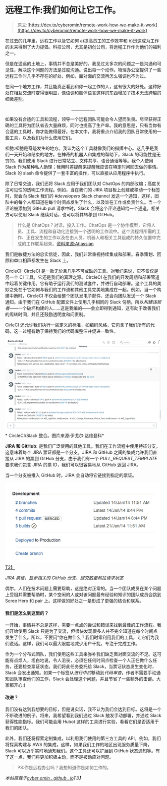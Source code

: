 # 远程工作:我们如何让它工作。

> 原文:[https://dev.to/cyberomin/remote-work-how-we-make-it-work](https://dev.to/cyberomin/remote-work-how-we-make-it-work)

在过去的几年里，远程工作以及它如何 a)提高员工的工作效率和 b)迅速成为工作的未来得到了大力提倡。科技公司，尤其是初创公司，将远程工作作为他们的福利之一。

但是在遥远的土地上，事情并不总是美好的。我见过太多次的问题之一是沟通和可见性，解决这个问题的方法是过度沟通。说出每一个动作。物理办公室提供了一些远程工作时几乎不存在的好处，例如，面对面的交流再怎么强调也不为过。

在同一个地方工作，并且能真正看到和你一起工作的人，这有很大的好处。这种好处在相互交流时变得很明显，像语调和肢体语言这样的东西增加了技术无法跨越的细微差别。

<center>____________</center>

如果没有合适的工具和流程，领导一个远程团队可能会令人望而生畏。尽早获得正确的工具将为团队省去大量麻烦，同时也提高了生产率。我的意思是，只有当你有合适的工具时，你才能做得最好。在本文中，我将重点介绍我的团队日常使用的一些工具，以及我们为什么使用它们。

松弛:松弛是奇迹发生的地方。我认为这个工具就像我们的指挥中心。这几乎是我们一天开始和结束的地方。在神奇的机器人和集成的帮助下，Slack 的可能性是无穷的。我们使用 Slack 进行日常站立、文件共享、语音通话等等。我个人使用 Slack 作为某种私人助理；我用时差提醒来提醒我应该在特定时间回去做的事情。Slack 的 slash 命令提供了一套丰富的操作，可以直接从应用程序中执行。

除了日常交流，我们还将 Slack 应用于我们团队对 ChatOps 的内部改编；高度关注可见性的透明工作流程。例如，当在我们的 JIRA 项目板上创建或移动一个标签时，就会向 Slack 我们的 *#developers* Slack channel 发送一个通知，这样，团队中的每个人都知道在每个时间点发生了什么，以及谁在工作或负责什么。当一个评论被添加到 GitHub pull 请求中时，Slack 会将这个评论通知给一个通道，相关方可以使用 Slack 继续对话，也可以将其转移到 GitHub。

> 什么是 ChatOps？对话，投入工作。ChatOps 是一个协作模型，它将人员、工具、流程和自动化连接到一个透明的工作流中。这个流程将所需的工作、正在发生的工作以及在由人员、机器人和相关工具组成的持久位置中完成的工作联系起来。[资料来源:Atlassian](https://www.atlassian.com/blog/software-teams/what-is-chatops-adoption-guide)

我们是敏捷方法的忠实信徒，因此，我们非常重视持续集成和部署。春季策划、回顾和单口相声都发生在 Slack 上。

CircleCI: CircleCI 是一款无价且几乎不可或缺的工具。对我们来说，它不仅仅是另一个 CI 工具，它还是我们的真理之源。CircleCI 在我们的开发周期和部署管道中起着关键作用。它有助于运行我们的测试套件，并进行自动部署。这个工具的美妙之处在于它如何与我们的工作流和其他工具完美地集成在一起。例如，当一个构建中断时，CircleCI 不仅会给整个团队发电子邮件，还会向团队发送一个 Slack 通知。由于我们在 GitHub 配置文件上使用几乎相同的 Slack 句柄，所以*构建违规者*——一个破坏构建的人……这是我编的——会立即得到通知，这有助于改善我们的周转时间，并且还鼓励透明度和问责制。

CirleCI 还允许我们执行一些定义的标准，如编码风格，它包含了我们所有的代码，这一过程有助于保持我们的代码库整洁并促进一致性。

[![](img/f7e7bac50c2d070471008610d4060dc7.png) ](https://res.cloudinary.com/practicaldev/image/fetch/s--HXSa4Xud--/c_limit%2Cf_auto%2Cfl_progressive%2Cq_auto%2Cw_880/http://cyberomin.github.io/assets/article_images/slack/circleci-slack.png) * CircleCI/Slack 整合。图片来源:伊戈尔·达维登科*

**JIRA 和 GitHub:** 是我们广泛使用的其他工具。我们在工作流程中使用特征分支，这意味着每个 JIRA 票证都是一个分支。JIRA 和 GitHub 之间的集成允许我们直接从 JIRA 的票到 GitHub 分支，由于我们有一个 *PULL_REQUEST_TEMPLATE* 要求我们包含 JIRA 的票 ID，我们可以很容易地从 GitHub 返回 JIRA。

当一个分支被推入 GitHub 时，JIRA 会自动将它链接到指定的票证。

[![](img/536329160641e33925df3e3a29229111.png)T2】](https://res.cloudinary.com/practicaldev/image/fetch/s--XLv6XzxG--/c_limit%2Cf_auto%2Cfl_progressive%2Cq_auto%2Cw_880/http://cyberomin.github.io/assets/article_images/slack/jira.png)

*JIRA 票证，显示相关的 GitHub 分支、提交数量和拉请求状态*

偶尔，人们在技术问题上需要帮助，这是绝对正常的。当一个团队成员在某个问题上受阻并需要帮助时，某个空闲的人或对该问题最有经验和知识的团队成员会跳到 Scree Hero 和 pair 上。这样做的好处之一是形成了更强的结合和联系。

#### 我们是怎么到这里的？

一开始，事情并不总是这样，需要一点点的尝试和错误来找到最佳的工作流程。我们开始使用 Slack 只是为了交流，但很快发现很多人并不完全知道在每个时间点发生了什么。所以，不要问“你在做什么？我们时常利用我们的工具，让它们为我们说话。这样，我们可以最大限度地减少用户干扰，专注于完成工作。

作为一个分布式团队，我们使用这些工具来弥补我们缺乏面对面交流的不足。这可能有点烦人，坦白地说，令人沮丧，必须在任何时间点检查一个人正在做什么任务，还要检查票证状态。我们将此任务委托给 Slack，当票证状态发生变化时，Slack 会发出通知。如果一个标签从*进行中的*移动到*代码审查*，作者不需要手动通知团队审查他们的工作，Slack 会处理这个问题，并且节省了一些额外的击键。大家都开心:)

#### 改进？

我们没有达到我想要的目标，但是说实话，我不认为我们会达到目标。这将是一个不断改进的例子。将来，我希望看到我们通过 Slack 触发手动部署，并通过 Slack 获得性能指标。我们可能会用 Hubot 这样的工具进行实验，看看它们是否适用于我们的团队。

此外，我们还将探索定制集成，以利用我们使用的第三方工具的 API。例如，我们将探索构建与 AWS 的集成，这样，如果我们工作的地区出现服务质量下降，Slack 可以近乎实时地通知我们。这个工具还可以扩展到 GitHub 状态通知等。有了这一点，我们将更加积极主动，而不是被动应对问题。

> PS:你是远程办公吗？我想知道你是如何工作的。

*本帖原载于[cyber omin . github . io](http://cyberomin.github.io/work/2017/05/30/remote-work.html)T3】*